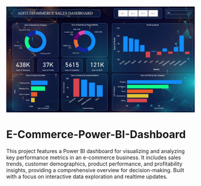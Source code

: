 ![E-Commerce Power BI Dashboard](https://github.com/Aditigupta0020/E-Commerce-Power-BI-Dashboard/blob/main/Dashboard.png)
# E-Commerce-Power-BI-Dashboard

This project features a Power BI dashboard for visualizing and analyzing key performance metrics in an e-commerce business. It includes sales trends, customer demographics, product performance, and profitability insights, providing a comprehensive overview for decision-making. Built with a focus on interactive data exploration and realtime updates.
